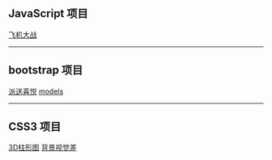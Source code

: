 ## JavaScript 项目
<a href = "./JavaScript/飞机大战/assets/index.html" target = "_blank">飞机大战</a>

---

## bootstrap 项目
<a href = "./bootstrap/pantrysbest/pantrysbest.html" target = "_blank">派送喜悦</a>
<a href = "./bootstrap/models/index.html" target = "_blank">models</a>

---

## CSS3 项目
<a href = "./CSS3/3Dchart/chart.html" target = "_blank">3D柱形图</a>
<a href = "./CSS3/背景视觉差/index.html" target = "_blank">背景视觉差</a>